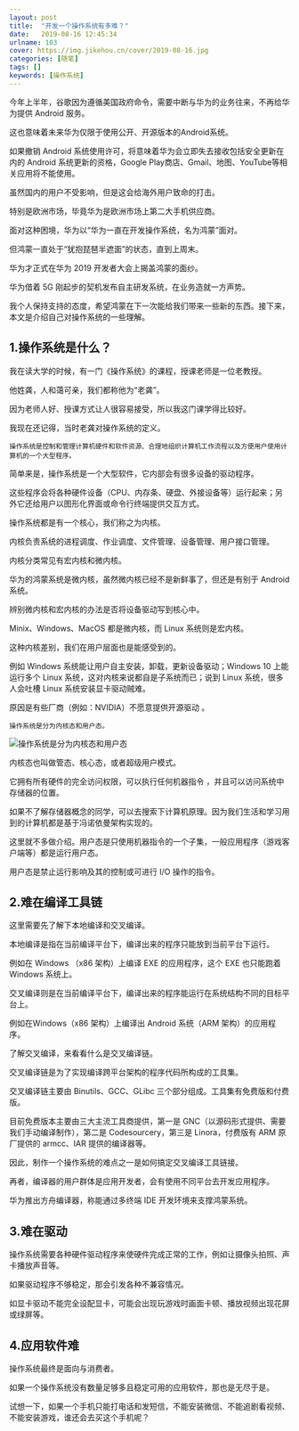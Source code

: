 ```yaml
---
layout: post
title:  "开发一个操作系统有多难？"
date:   2019-08-16 12:45:34
urlname: 103
cover: https://img.jikehou.cn/cover/2019-08-16.jpg
categories: [随笔]
tags: []
keywords: [操作系统]
---
```

今年上半年，谷歌因为遵循美国政府命令，需要中断与华为的业务往来，不再给华为提供 Android 服务。

这也意味着未来华为仅限于使用公开、开源版本的Android系统。

如果撤销 Android 系统使用许可，将意味着华为会立即失去接收包括安全更新在内的 Android 系统更新的资格，Google Play商店、Gmail、地图、YouTube等相关应用将不能使用。

虽然国内的用户不受影响，但是这会给海外用户致命的打击。

特别是欧洲市场，毕竟华为是欧洲市场上第二大手机供应商。
<!-- more -->
面对这种困境，华为以“华为一直在开发操作系统，名为鸿蒙”面对。

但鸿蒙一直处于“犹抱琵琶半遮面”的状态，直到上周末。

华为才正式在华为 2019 开发者大会上揭盖鸿蒙的面纱。

华为借着 5G 刚起步的契机发布自主研发系统，在业务造就一方声势。

我个人保持支持的态度，希望鸿蒙在下一次能给我们带来一些新的东西。接下来，本文是介绍自己对操作系统的一些理解。

## 1.操作系统是什么？
我在读大学的时候，有一门《操作系统》的课程，授课老师是一位老教授。

他姓龚，人和蔼可亲，我们都称他为“老龚”。

因为老师人好、授课方式让人很容易接受，所以我这门课学得比较好。

我现在还记得，当时老龚对操作系统的定义。

`操作系统是控制和管理计算机硬件和软件资源、合理地组织计算机工作流程以及方便用户使用计算机的一个大型程序。`

简单来是，操作系统是一个大型软件，它内部会有很多设备的驱动程序。

这些程序会将各种硬件设备（CPU、内存条、硬盘、外接设备等）运行起来；另外它还给用户以图形化界面或命令行终端提供交互方式。

操作系统都是有一个核心，我们称之为内核。

内核负责系统的进程调度、作业调度、文件管理、设备管理、用户接口管理。

内核分类常见有宏内核和微内核。

华为的鸿蒙系统是微内核，虽然微内核已经不是新鲜事了，但还是有别于 Android 系统。

辨别微内核和宏内核的办法是否将设备驱动写到核心中。

Minix、Windows、MacOS 都是微内核，而 Linux 系统则是宏内核。

这种内核差别，我们在用户层面也是能感受到的。

例如 Windows 系统能让用户自主安装，卸载，更新设备驱动；Windows 10 上能运行多个 Linux 系统，这对内核来说都自是子系统而已；说到 Linux 系统，很多人会吐槽 Linux 系统安装显卡驱动贼难。

原因是有些厂商（例如：NVIDIA）不愿意提供开源驱动 。

`操作系统是分为内核态和用户态。`

![操作系统是分为内核态和用户态](https://img.jikehou.cn/img/144_1.png)

内核态也叫做管态、核心态，或者超级用户模式。

它拥有所有硬件的完全访问权限，可以执行任何机器指令 ，并且可以访问系统中存储器的位置。

如果不了解存储器概念的同学，可以去搜索下计算机原理。因为我们生活和学习用到的计算机都是基于冯诺依曼架构实现的。

这里就不多做介绍。用户态是只使用机器指令的一个子集，一般应用程序（游戏客户端等）都是运行用户态。

用户态是禁止运行影响及其的控制或可进行 I/O 操作的指令。

## 2.难在编译工具链
这里需要先了解下本地编译和交叉编译。

本地编译是指在当前编译平台下，编译出来的程序只能放到当前平台下运行。

例如在 Windows （x86 架构）上编译 EXE 的应用程序，这个 EXE 也只能跑着 Windows 系统上。

交叉编译则是在当前编译平台下，编译出来的程序能运行在系统结构不同的目标平台上。

例如在Windows（x86 架构）上编译出 Android 系统（ARM 架构）的应用程序。

了解交叉编译，来看看什么是交叉编译链。

交叉编译链是为了实现编译跨平台架构的程序代码所构成的工具集。

交叉编译链主要由 Binutils、GCC、GLibc 三个部分组成。工具集有免费版和付费版。

目前免费版本主要由三大主流工具商提供，第一是 GNC（以源码形式提供、需要我们手动编译制作），第二是 Codesourcery，第三是 Linora，付费版有 ARM 原厂提供的 armcc、IAR 提供的编译器等。

因此，制作一个操作系统的难点之一是如何搞定交叉编译工具链接。

再者，编译器的用户群体是应用开发者，会有使用不同平台去开发应用程序。

华为推出方舟编译器，称能通过多终端 IDE 开发环境来支撑鸿蒙系统。

## 3.难在驱动

操作系统需要各种硬件驱动程序来使硬件完成正常的工作，例如让摄像头拍照、声卡播放声音等。

如果驱动程序不够稳定，那会引发各种不兼容情况。

如显卡驱动不能完全设配显卡，可能会出现玩游戏时画面卡顿、播放视频出现花屏或绿屏等。

## 4.应用软件难

操作系统最终是面向与消费者。

如果一个操作系统没有数量足够多且稳定可用的应用软件，那也是无尽于是。

试想一下，如果一个手机只能打电话和发短信，不能安装微信、不能追剧看视频、不能安装游戏，谁还会去买这个手机呢？

